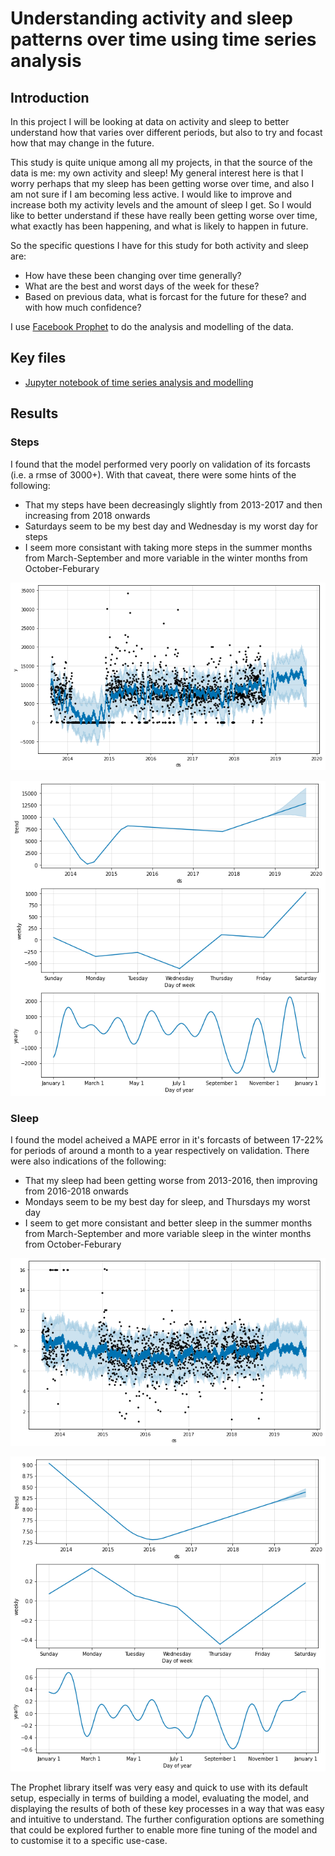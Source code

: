 # Understanding activity and sleep patterns over time using time series analysis

## Introduction

In this project I will be looking at data on activity and sleep to better understand how that varies over different periods, but also to try and focast how that may change in the future.

This study is quite unique among all my projects, in that the source of the data is me: my own activity and sleep! My general interest here is that I worry perhaps that my sleep has been getting worse over time, and also I am not sure if I am becoming less active. I would like to improve and increase both my activity levels and the amount of sleep I get. So I would like to better understand if these have really been getting worse over time, what exactly has been happening, and what is likely to happen in future.

So the specific questions I have for this study for both activity and sleep are:

- How have these been changing over time generally?
- What are the best and worst days of the week for these?
- Based on previous data, what is forcast for the future for these? and with how much confidence?

I use [Facebook Prophet](https://facebook.github.io/prophet/) to do the analysis and modelling of the data.

## Key files

- [Jupyter notebook of time series analysis and modelling](https://github.com/pranath/activity_and_sleep/blob/master/steps_and_sleep_time_series.ipynb)

## Results

### Steps

I found that the model performed very poorly on validation of its forcasts (i.e. a rmse of 3000+). With that caveat, there were some hints of the following:

- That my steps have been decreasingly slightly from 2013-2017 and then increasing from 2018 onwards
- Saturdays seem to be my best day and Wednesday is my worst day for steps
- I seem more consistant with taking more steps in the summer months from March-September and more variable in the winter months from October-Feburary

![steps forcast](img/steps_forcast1.png)

![steps forcast components](img/steps_forcast2.png)

### Sleep

I found the model acheived a MAPE error in it's forcasts of between 17-22% for periods of around a month to a year respectively on validation. There were also indications of the following:

- That my sleep had been getting worse from 2013-2016, then improving from 2016-2018 onwards
- Mondays seem to be my best day for sleep, and Thursdays my worst day
- I seem to get more consistant and better sleep in the summer months from March-September and more variable sleep in the winter months from October-Feburary

![sleep forcast](img/sleep_forcast1.png)

![sleep forcast components](img/sleep_forcast2.png)

The Prophet library itself was very easy and quick to use with its default setup, especially in terms of building a model, evaluating the model, and displaying the results of both of these key processes in a way that was easy and intuitive to understand. The further configuration options are something that could be explored further to enable more fine tuning of the model and to customise it to a specific use-case.
